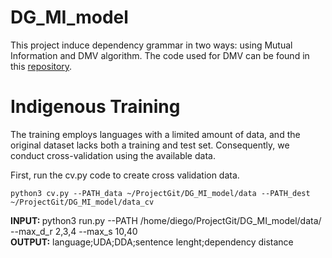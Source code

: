 # DG_MI_model


This project induce dependency grammar in two ways: using Mutual Information and DMV algorithm. The code used for DMV can be found in this <a href="https://github.com/jxhe/struct-learning-with-flow/">repository</a>.




<h1>Indigenous Training</h1>

The training employs languages with a limited amount of data, and the original dataset lacks both a training and test set. Consequently, we conduct cross-validation using the available data. <br>


First, run the cv.py code to create cross validation data.

```
python3 cv.py --PATH_data ~/ProjectGit/DG_MI_model/data --PATH_dest ~/ProjectGit/DG_MI_model/data_cv
```

 <b>INPUT: </b> python3 run.py --PATH /home/diego/ProjectGit/DG_MI_model/data/ --max_d_r 2,3,4  --max_s 10,40 <br>
 <b> OUTPUT:</b> language;UDA;DDA;sentence lenght;dependency distance
